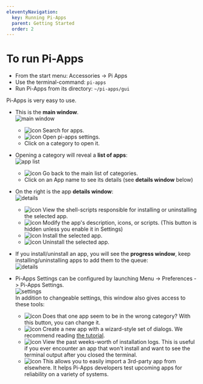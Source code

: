 ```yaml
---
eleventyNavigation:
  key: Running Pi-Apps
  parent: Getting Started
  order: 2
---
```


# To run Pi-Apps
- From the start menu: Accessories -> Pi Apps
- Use the terminal-command: `pi-apps`
- Run Pi-Apps from its directory: `~/pi-apps/gui`

Pi-Apps is very easy to use.  
- This is the **main window**.  
![main window](/img/screenshots/mainwindow.png?raw=true)  
  - ![icon](/img/screenshots/buttons/search.png?raw=true) Search for apps.
  - ![icon](/img/screenshots/buttons/settings.png?raw=true) Open pi-apps settings.
  - Click on a category to open it.
    
- Opening a category will reveal a **list of apps**:  
![app list](/img/screenshots/app%20list.png?raw=true)  
  - ![icon](/img/screenshots/buttons/back2.png?raw=true) Go back to the main list of categories.
  - Click on an App name to see its details (see **details window** below)

- On the right is the app **details window**:  
![details](/img/screenshots/details%20window.png?raw=true)  
  - ![icon](/img/screenshots/buttons/scripts.png?raw=true) View the shell-scripts responsible for installing or uninstalling the selected app.
  - ![icon](/img/screenshots/buttons/edit.png?raw=true) Modify the app's description, icons, or scripts. (This button is hidden unless you enable it in Settings)
  - ![icon](/img/screenshots/buttons/install.png?raw=true) Install the selected app.
  - ![icon](/img/screenshots/buttons/uninstall.png?raw=true) Uninstall the selected app.

- If you install/uninstall an app, you will see the **progress window**, keep installing/uninstalling apps to add them to the queue:  
![details](/img/screenshots/manage.png?raw=true)

- Pi-Apps Settings can be configured by launching Menu -> Preferences -> Pi-Apps Settings.  
![settings](/img/screenshots/settings.png?raw=true)  
In addition to changeable settings, this window also gives access to these tools:
  - ![icon](/img/screenshots/buttons/categories.png?raw=true) Does that one app seem to be in the wrong category? With this button, you can change it.
  - ![icon](/img/screenshots/buttons/new%20app.png?raw=true) Create a new app with a wizard-style set of dialogs. We recommend reading [the tutorial](https://github.com/Botspot/pi-apps/wiki/Creating-an-app).
  - ![icon](/img/screenshots/buttons/log%20files.png?raw=true) View the past weeks-worth of installation logs. This is useful if you ever encounter an app that won't install and want to see the terminal output after you closed the terminal.
  - ![icon](/img/screenshots/buttons/import%20app.png?raw=true) This allows you to easily import a 3rd-party app from elsewhere. It helps Pi-Apps developers test upcoming apps for reliability on a variety of systems.